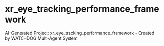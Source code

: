 # xr_eye_tracking_performance_framework
AI-Generated Project: xr_eye_tracking_performance_framework - Created by WATCHDOG Multi-Agent System
